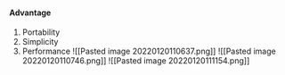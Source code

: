 #### Advantage
1. Portability
2. Simplicity
3. Performance
![[Pasted image 20220120110637.png]]
![[Pasted image 20220120110746.png]]
![[Pasted image 20220120111154.png]]